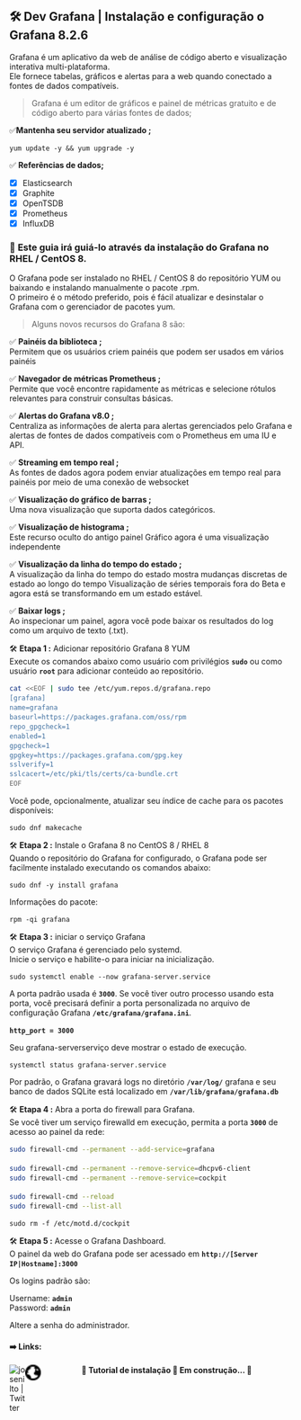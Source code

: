 ## 🛠 Dev Grafana | Instalação e configuração o Grafana 8.2.6 

Grafana é um aplicativo da web de análise de código aberto e visualização interativa multi-plataforma. <br>
Ele fornece tabelas, gráficos e alertas para a web quando conectado a fontes de dados compatíveis.

> Grafana é um editor de gráficos e painel de métricas gratuito e de código aberto para várias fontes de dados;

✅**Mantenha seu servidor atualizado ;**

```Atualização
yum update -y && yum upgrade -y
```

✅ **Referências de dados;**

- [x] Elasticsearch
- [x] Graphite
- [x] OpenTSDB
- [x] Prometheus
- [x] InfluxDB

### 🎲 **Este guia irá guiá-lo através da instalação do Grafana no RHEL / CentOS 8.**

O Grafana pode ser instalado no RHEL / CentOS 8 do repositório YUM ou baixando e instalando manualmente o pacote .rpm.  
O primeiro é o método preferido, pois é fácil atualizar e desinstalar o Grafana com o gerenciador de pacotes yum.

> Alguns novos recursos do Grafana 8 são:

✅ **Painéis da biblioteca ;**  
Permitem que os usuários criem painéis que podem ser usados em vários painéis

✅ **Navegador de métricas Prometheus ;**  
Permite que você encontre rapidamente as métricas e selecione rótulos relevantes para construir consultas básicas.

✅ **Alertas do Grafana v8.0 ;**  
Centraliza as informações de alerta para alertas gerenciados pelo Grafana e alertas de fontes de dados compatíveis 
com o Prometheus em uma IU e API.

✅ **Streaming em tempo real ;**  
As fontes de dados agora podem enviar atualizações em tempo real para painéis por meio de uma conexão de websocket

✅ **Visualização do gráfico de barras ;**  
Uma nova visualização que suporta dados categóricos.

✅ **Visualização de histograma ;**  
Este recurso oculto do antigo painel Gráfico agora é uma visualização independente

✅ **Visualização da linha do tempo do estado ;**  
A visualização da linha do tempo do estado mostra mudanças discretas de estado ao longo do tempo
Visualização de séries temporais fora do Beta e agora está se transformando em um estado estável.

✅ **Baixar logs ;**  
Ao inspecionar um painel, agora você pode baixar os resultados do log como um arquivo de texto (.txt).


🛠 **Etapa 1 :** Adicionar repositório Grafana 8 YUM  
Execute os comandos abaixo como usuário com privilégios **`sudo`** ou como usuário **`root`** para adicionar conteúdo ao repositório.

```bash
cat <<EOF | sudo tee /etc/yum.repos.d/grafana.repo
[grafana]
name=grafana
baseurl=https://packages.grafana.com/oss/rpm
repo_gpgcheck=1
enabled=1
gpgcheck=1
gpgkey=https://packages.grafana.com/gpg.key
sslverify=1
sslcacert=/etc/pki/tls/certs/ca-bundle.crt
EOF
```

Você pode, opcionalmente, atualizar seu índice de cache para os pacotes disponíveis:

```
sudo dnf makecache
```


🛠 **Etapa 2 :** Instale o Grafana 8 no CentOS 8 / RHEL 8  
Quando o repositório do Grafana for configurado, o Grafana pode ser facilmente instalado executando os comandos abaixo:

```install
sudo dnf -y install grafana
```

Informações do pacote:

```info
rpm -qi grafana
```

🛠 **Etapa 3 :** iniciar o serviço Grafana  
O serviço Grafana é gerenciado pelo systemd.  
Inicie o serviço e habilite-o para iniciar na inicialização.

```service
sudo systemctl enable --now grafana-server.service
```

A porta padrão usada é **`3000`**. 
Se você tiver outro processo usando esta porta, você precisará definir a porta personalizada no arquivo de 
configuração Grafana **`/etc/grafana/grafana.ini`**.

**`http_port = 3000`**

Seu grafana-serverserviço deve mostrar o estado de execução.

```service
systemctl status grafana-server.service
```

Por padrão, o Grafana gravará logs no  diretório **`/var/log/`** 
grafana e seu banco de dados SQLite está localizado em **`/var/lib/grafana/grafana.db`**


🛠 **Etapa 4 :** Abra a porta do firewall para Grafana.</br>
Se você tiver um serviço firewalld em execução, permita a porta **`3000`** de acesso ao painel da rede:

```bash
sudo firewall-cmd --permanent --add-service=grafana

sudo firewall-cmd --permanent --remove-service=dhcpv6-client
sudo firewall-cmd --permanent --remove-service=cockpit

sudo firewall-cmd --reload
sudo firewall-cmd --list-all 
```
```cockipt
sudo rm -f /etc/motd.d/cockpit
```
🛠 **Etapa 5 :** Acesse o Grafana Dashboard.  
O painel da web do Grafana pode ser acessado em **`http://[Server IP|Hostname]:3000`** 

Os logins padrão são:

Username: **`admin`**  
Password: **`admin`**

Altere a senha do administrador.


#### ➡️ Links:

[<img title="Grafana" align="left" alt="josenilto | Twitter" width="28px" src="https://cdn.jsdelivr.net/npm/simple-icons@v3/icons/grafana.svg" />][grafana]
[<img title="Grafana Labs" align="left" alt="josenilto | Twitter" width="28px" src="https://raw.githubusercontent.com/iconic/open-iconic/master/svg/globe.svg" />][website]

[Grafana]: https://grafana.com
[Website]: https://grafana.com/grafana/


<h4 align="center"> 
	🚧 Tutorial de instalação 🚀 Em construção...  🚧	
</h4>
